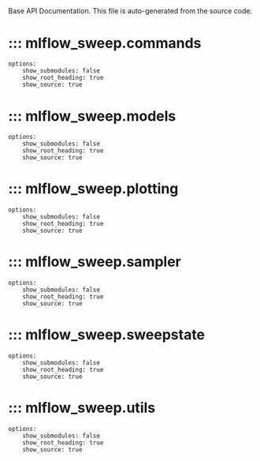 ##

Base API Documentation. This file is auto-generated from the source code.

# ::: mlflow_sweep.commands
    options:
        show_submodules: false
        show_root_heading: true
        show_source: true

# ::: mlflow_sweep.models
    options:
        show_submodules: false
        show_root_heading: true
        show_source: true

# ::: mlflow_sweep.plotting
    options:
        show_submodules: false
        show_root_heading: true
        show_source: true

# ::: mlflow_sweep.sampler
    options:
        show_submodules: false
        show_root_heading: true
        show_source: true

# ::: mlflow_sweep.sweepstate
    options:
        show_submodules: false
        show_root_heading: true
        show_source: true

# ::: mlflow_sweep.utils
    options:
        show_submodules: false
        show_root_heading: true
        show_source: true
